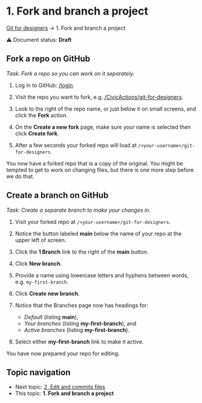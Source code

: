 # 1. Fork and branch a project

[Git for designers](../README.md) → 1. Fork and branch a project

⚠️ Document status: **Draft**

## Fork a repo on GitHub

*Task: Fork a repo so you can work on it separately.*

1. Log in to GitHub: [/login](https://github.com/login).

2. Visit the repo you want to fork, e.g. [/CivicActions/git-for-designers](https://github.com/CivicActions/git-for-designers).

3. Look to the right of the repo name, or just below it on small screens, and click the **Fork** action.

4. On the **Create a new fork** page, make sure your name is selected then click **Create fork**.

5. After a few seconds your forked repo will load at `/<your-username>/git-for-designers`.

You now have a forked repo that is a copy of the original. You might be tempted to get to work on changing files, but there is one more step before we do that.

## Create a branch on GitHub

*Task: Create a separate branch to make your changes in.*

1. Visit your forked repo at `/<your-username>/git-for-designers`.

2. Notice the button labeled **main** below the name of your repo at the upper left of screen.

3. Click the **1 Branch** link to the right of the **main** button.

4. Click **New branch**.

5. Provide a name using lowercase letters and hyphens between words, e.g. `my-first-branch`.

6. Click **Create new branch**.

7. Notice that the Branches page now has headings for:

	- *Default* (listing **main**), 
	- *Your branches* (listing **my-first-branch**), and 
	- *Active branches* (listing **my-first-branch**).

8. Select either **my-first-branch** link to make it active.

You have now prepared your repo for editing.

## Topic navigation

*	Next topic: [2. Edit and commits files](2-edit-and-commit.md)
*	This topic: **1. Fork and branch a project**
